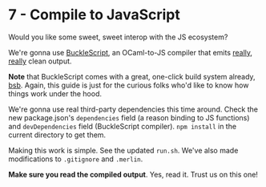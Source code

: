 # 7 - Compile to JavaScript

Would you like some sweet, sweet interop with the JS ecosystem?

We're gonna use [BuckleScript](https://github.com/bloomberg/bucklescript), an OCaml-to-JS compiler that emits [really](https://github.com/bloomberg/bucklescript#output), [really](https://github.com/bloomberg/bucklescript-addons) clean output.

**Note** that BuckleScript comes with a great, one-click build system already, [bsb](http://bucklescript.github.io/bucklescript/Manual.html#_bucklescript_build_system_code_bsb_code). Again, this guide is just for the curious folks who'd like to know how things work under the hood.

We're gonna use real third-party dependencies this time around. Check the new package.json's `dependencies` field (a reason binding to JS functions) and `devDependencies` field (BuckleScript compiler). `npm install` in the current directory to get them.

Making this work is simple. See the updated `run.sh`. We've also made modifications to `.gitignore` and `.merlin`.

**Make sure you read the compiled output**. Yes, read it. Trust us on this one!

